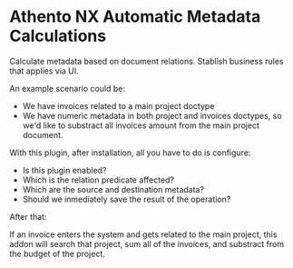 # Athento NX Automatic Metadata Calculations

Calculate metadata based on document relations. Stablish business rules that applies via UI.

An example scenario could be:

- We have invoices related to a main project doctype
- We have numeric metadata in both project and invoices doctypes, so we'd like to substract all invoices amount from the main project document.

With this plugin, after installation, all you have to do is configure:

- Is this plugin enabled?
- Which is the relation predicate affected?
- Which are the source and destination metadata?
- Should we inmediately save the result of the operation?

After that:

If an invoice enters the system and gets related to the main project, this addon will search that project, sum all of the invoices, and substract from the budget of the project. 
